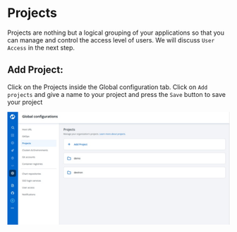 # Projects

Projects are nothing but a logical grouping of your applications so that you can manage and control the access level of users. We will discuss `User Access` in the next step.

## Add Project:

Click on the Projects inside the Global configuration tab. Click on `Add projects` and give a name to your project and press the `Save` button to save your project

![](../../setup/global-configurations/images/project.jpg)

